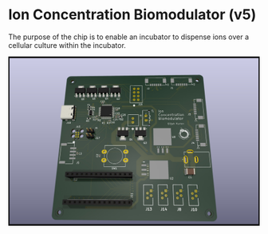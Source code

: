 # Ion Concentration Biomodulator (v5)

The purpose of the chip is to enable an incubator to dispense ions over a cellular culture within the incubator. 


![alt text](./docs/thumbnail/icbm_v7.jpg)
